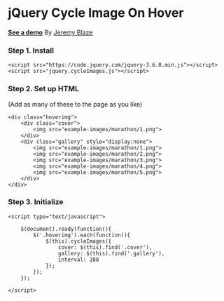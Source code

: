 # jQuery Cycle Image On Hover

**[See a demo](https://jeremyblaze.github.io/jQuery-Cycle-Image-Hover/)**
By [Jeremy Blaze](https://jeremyblaze.com/?ref=jquerycycleimage)

### Step 1. Install
```
<script src="https://code.jquery.com/jquery-3.6.0.min.js"></script>
<script src="jquery.cycleImages.js"></script>
```

### Step 2. Set up HTML
(Add as many of these to the page as you like)
```
<div class="hoverimg">
    <div class="cover">
        <img src="example-images/marathon/1.png">
    </div>
    <div class="gallery" style="display:none">
        <img src="example-images/marathon/1.png">
        <img src="example-images/marathon/2.png">
        <img src="example-images/marathon/3.png">
        <img src="example-images/marathon/4.png">
        <img src="example-images/marathon/5.png">
    </div>
</div>
```

### Step 3. Initialize
```
<script type="text/javascript">

    $(document).ready(function(){
        $('.hoverimg').each(function(){
            $(this).cycleImages({
                cover: $(this).find('.cover'),
                gallery: $(this).find('.gallery'),
                interval: 280
            });
        });
    });

</script>
```